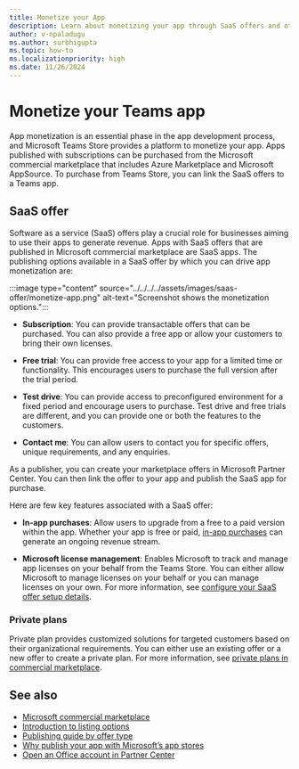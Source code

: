 ```yaml
---
title: Monetize your App
description: Learn about monetizing your app through SaaS offers and other supported options such as free trials, in-app purchases, test drives, and private plans.
author: v-npaladugu
ms.author: surbhigupta
ms.topic: how-to
ms.localizationpriority: high
ms.date: 11/26/2024
---
```


# Monetize your Teams app

App monetization is an essential phase in the app development process, and Microsoft Teams Store provides a platform to monetize your app. Apps published with subscriptions can be purchased from the Microsoft commercial marketplace that includes Azure Marketplace and Microsoft AppSource. To purchase from Teams Store, you can link the SaaS offers to a Teams app.

## SaaS offer

Software as a service (SaaS) offers play a crucial role for businesses aiming to use their apps to generate revenue. Apps with SaaS offers that are published in Microsoft commercial marketplace are SaaS apps. The publishing options available in a SaaS offer by which you can drive app monetization are:

:::image type="content" source="../../../../assets/images/saas-offer/monetize-app.png" alt-text="Screenshot shows the monetization options.":::

* **Subscription**: You can provide transactable offers that can be purchased. You can also provide a free app or allow your customers to bring their own licenses.

* **Free trial**: You can provide free access to your app for a limited time or functionality. This encourages users to purchase the full version after the trial period.

* **Test drive**: You can provide access to preconfigured environment for a fixed period and encourage users to purchase. Test drive and free trials are different, and you can provide one or both the features to the customers.

* **Contact me**: You can allow users to contact you for specific offers, unique requirements, and any enquiries.

As a publisher, you can create your marketplace offers in Microsoft Partner Center. You can then link the offer to your app and publish the SaaS app for purchase.

Here are few key features associated with a SaaS offer:

* **In-app purchases**: Allow users to upgrade from a free to a paid version within the app. Whether your app is free or paid, [in-app purchases](in-app-purchase-flow.md) can generate an ongoing revenue stream. </br>

* **Microsoft license management**: Enables Microsoft to track and manage app licenses on your behalf from the Teams Store. You can either allow Microsoft to manage licenses on your behalf or you can manage licenses on your own. For more information, see [configure your SaaS offer setup details](/partner-center/marketplace-offers/create-new-saas-offer).

### Private plans

Private plan provides customized solutions for targeted customers based on their organizational requirements. You can either use an existing offer or a new offer to create a private plan. For more information, see [private plans in commercial marketplace](/partner-center/marketplace/private-plans).

## See also

* [Microsoft commercial marketplace](/partner-center/marketplace/overview)
* [Introduction to listing options](/partner-center/marketplace/determine-your-listing-type)
* [Publishing guide by offer type](/partner-center/marketplace/publisher-guide-by-offer-type)
* [Why publish your app with Microsoft’s app stores](/partner-center/marketplace-offers/why-publish)
* [Open an Office account in Partner Center](/partner-center/marketplace-offers/open-a-developer-account)
